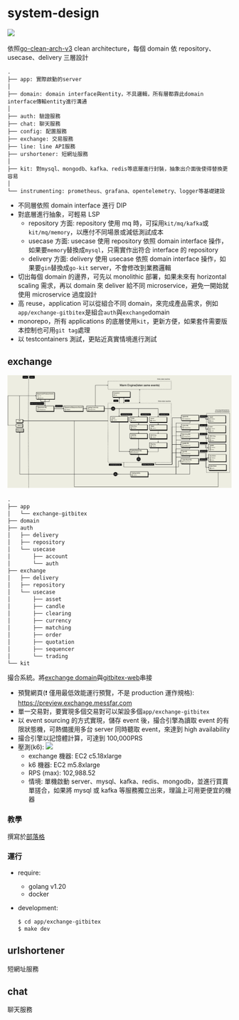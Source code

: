 # system-design

![](https://raw.githubusercontent.com/bxcodec/go-clean-arch/master/clean-arch.png)

依照[go-clean-arch-v3](https://github.com/bxcodec/go-clean-arch/tree/v3) clean architecture，每個 domain 依 repository、usecase、delivery 三層設計

```
.
├── app: 實際啟動的server
│
├── domain: domain interface與entity，不具邏輯，所有層都靠此domain interface傳輸entity進行溝通
│
├── auth: 驗證服務
├── chat: 聊天服務
├── config: 配置服務
├── exchange: 交易服務
├── line: line API服務
├── urshortener: 短網址服務
│
├── kit: 對mysql、mongodb、kafka、redis等底層進行封裝，抽象出介面後使得替換更容易
│
└── instrumenting: prometheus、grafana、opentelemetry、logger等基礎建設
```

- 不同層依照 domain interface 進行 DIP
- 對底層進行抽象，可輕易 LSP
  - repository 方面: repository 使用 mq 時，可採用`kit/mq/kafka`或`kit/mq/memory`，以應付不同場景或減低測試成本
  - usecase 方面: usecase 使用 repository 依照 domain interface 操作，如果要`memory`替換成`mysql`，只需實作出符合 interface 的 repository
  - delivery 方面: delivery 使用 usecase 依照 domain interface 操作，如果要`gin`替換成`go-kit` server，不會修改到業務邏輯
- 切出每個 domain 的邊界，可先以 monolithic 部署，如果未來有 horizontal scaling 需求，再以 domain 來 deliver 給不同 microservice，避免一開始就使用 microservice 過度設計
- 高 reuse，application 可以從組合不同 domain，來完成產品需求，例如`app/exchange-gitbitex`是組合`auth`與`exchange`domain
- monorepo，所有 applications 的底層使用`kit`，更新方便，如果套件需要版本控制也可用`git tag`處理
- 以 testcontainers 測試，更貼近真實情境進行測試

## exchange

![](./doc/exchange-arch.png)

```
.
├── app
│   └── exchange-gitbitex
├── domain
├── auth
│   ├── delivery
│   ├── repository
│   └── usecase
│       ├── account
│       └── auth
├── exchange
│   ├── delivery
│   ├── repository
│   └── usecase
│       ├── asset
│       ├── candle
│       ├── clearing
│       ├── currency
│       ├── matching
│       ├── order
│       ├── quotation
│       ├── sequencer
│       └── trading
└── kit
```

撮合系統。將[exchange domain](https://github.com/superj80820/system-design/tree/master/exchange)與[gitbitex-web](https://github.com/gitbitex/gitbitex-web)串接

- 預覽網頁(❗ 僅用最低效能運行預覽，不是 production 運作規格): https://preview.exchange.messfar.com
- 單一交易對，要實現多個交易對可以架設多個`app/exchange-gitbitex`
- 以 event sourcing 的方式實現，儲存 event 後，撮合引擎為讀取 event 的有限狀態機，可熱備援用多台 server 同時聽取 event，來達到 high availability
- 撮合引擎以記憶體計算，可達到 100,000PRS
- 壓測(k6):
  ![](https://i.imgur.com/V7KFvvC.png)
  - exchange 機器: EC2 c5.18xlarge
  - k6 機器: EC2 m5.8xlarge
  - RPS (max): 102,988.52
  - 情境: 單機啟動 server、mysql、kafka、redis、mongodb，並進行買賣單搓合，如果將 mysql 或 kafka 等服務獨立出來，理論上可用更便宜的機器

### 教學

撰寫於[部落格](https://blog.messfar.com/golang-%E7%B3%BB%E7%B5%B1%E8%A8%AD%E8%A8%88)

### 運行

- require:

  - golang v1.20
  - docker

- development:
  ```
  $ cd app/exchange-gitbitex
  $ make dev
  ```

## urlshortener

短網址服務

## chat

聊天服務

